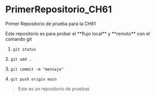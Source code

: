 # PrimerRepositorio\_CH61

Primer Repositorio de prueba para la CH61



Este repositorio es para probar el \*\*flujo local\*\* y \*\*remoto\*\* con el comando git



1. `git status`

2\. `git add .`

3\. `git commit -m "mensaje"`

4\. `git push origin main`



> Este es un repositorio de pruebas

